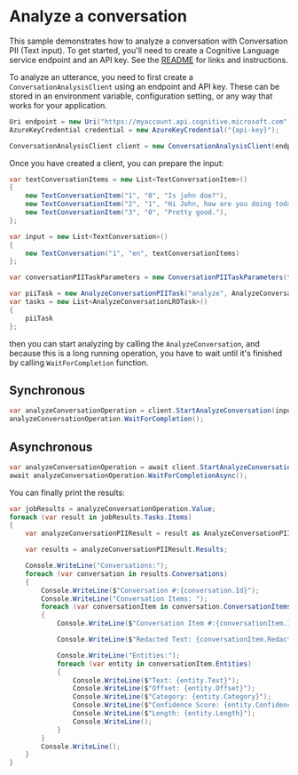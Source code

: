 # Analyze a conversation

This sample demonstrates how to analyze a conversation with Conversation PII (Text input). To get started, you'll need to create a Cognitive Language service endpoint and an API key. See the [README](https://github.com/Azure/azure-sdk-for-net/blob/main/sdk/cognitivelanguage/Azure.AI.Language.Conversations/README.md) for links and instructions.

To analyze an utterance, you need to first create a `ConversationAnalysisClient` using an endpoint and API key. These can be stored in an environment variable, configuration setting, or any way that works for your application.

```C# Snippet:ConversationAnalysisClient_Create
Uri endpoint = new Uri("https://myaccount.api.cognitive.microsoft.com");
AzureKeyCredential credential = new AzureKeyCredential("{api-key}");

ConversationAnalysisClient client = new ConversationAnalysisClient(endpoint, credential);
```

Once you have created a client, you can prepare the input:

```C# Snippet:AnalyzeConversation_ConversationPII_Text_Input
var textConversationItems = new List<TextConversationItem>()
{
    new TextConversationItem("1", "0", "Is john doe?"),
    new TextConversationItem("2", "1", "Hi John, how are you doing today?"),
    new TextConversationItem("3", "0", "Pretty good."),
};

var input = new List<TextConversation>()
{
    new TextConversation("1", "en", textConversationItems)
};

var conversationPIITaskParameters = new ConversationPIITaskParameters(false, "2022-05-15-preview", new List<ConversationPIICategory>() { ConversationPIICategory.All }, false, null);

var piiTask = new AnalyzeConversationPIITask("analyze", AnalyzeConversationLROTaskKind.ConversationalPIITask, conversationPIITaskParameters);
var tasks = new List<AnalyzeConversationLROTask>()
{
    piiTask
};
```

then you can start analyzing by calling the `AnalyzeConversation`, and because this is a long running operation, you have to wait until it's finished by calling `WaitForCompletion` function.

## Synchronous

```C# Snippet:AnalyzeConversation_StartAnalayzing
var analyzeConversationOperation = client.StartAnalyzeConversation(input, tasks);
analyzeConversationOperation.WaitForCompletion();
```

## Asynchronous

```C# Snippet:AnalyzeConversationAsync_StartAnalayzing
var analyzeConversationOperation = await client.StartAnalyzeConversationAsync(input, tasks);
await analyzeConversationOperation.WaitForCompletionAsync();
```

You can finally print the results:

```C# Snippet:AnalyzeConversation_ConversationPII_Text_Results
var jobResults = analyzeConversationOperation.Value;
foreach (var result in jobResults.Tasks.Items)
{
    var analyzeConversationPIIResult = result as AnalyzeConversationPIIResult;

    var results = analyzeConversationPIIResult.Results;

    Console.WriteLine("Conversations:");
    foreach (var conversation in results.Conversations)
    {
        Console.WriteLine($"Conversation #:{conversation.Id}");
        Console.WriteLine("Conversation Items: ");
        foreach (var conversationItem in conversation.ConversationItems)
        {
            Console.WriteLine($"Conversation Item #:{conversationItem.Id}");

            Console.WriteLine($"Redacted Text: {conversationItem.RedactedContent.Text}");

            Console.WriteLine("Entities:");
            foreach (var entity in conversationItem.Entities)
            {
                Console.WriteLine($"Text: {entity.Text}");
                Console.WriteLine($"Offset: {entity.Offset}");
                Console.WriteLine($"Category: {entity.Category}");
                Console.WriteLine($"Confidence Score: {entity.ConfidenceScore}");
                Console.WriteLine($"Length: {entity.Length}");
                Console.WriteLine();
            }
        }
        Console.WriteLine();
    }
}
```